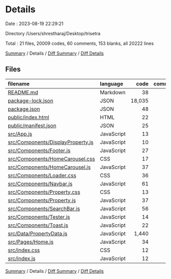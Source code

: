 # Details

Date : 2023-08-19 22:29:21

Directory /Users/shrestharaj/Desktop/trisetra

Total : 21 files,  20009 codes, 60 comments, 153 blanks, all 20222 lines

[Summary](results.md) / Details / [Diff Summary](diff.md) / [Diff Details](diff-details.md)

## Files
| filename | language | code | comment | blank | total |
| :--- | :--- | ---: | ---: | ---: | ---: |
| [README.md](/README.md) | Markdown | 38 | 0 | 33 | 71 |
| [package-lock.json](/package-lock.json) | JSON | 18,035 | 0 | 1 | 18,036 |
| [package.json](/package.json) | JSON | 48 | 0 | 1 | 49 |
| [public/index.html](/public/index.html) | HTML | 22 | 23 | 2 | 47 |
| [public/manifest.json](/public/manifest.json) | JSON | 25 | 0 | 1 | 26 |
| [src/App.js](/src/App.js) | JavaScript | 13 | 0 | 7 | 20 |
| [src/Components/DisplayProperty.js](/src/Components/DisplayProperty.js) | JavaScript | 10 | 0 | 6 | 16 |
| [src/Components/Footer.js](/src/Components/Footer.js) | JavaScript | 27 | 0 | 2 | 29 |
| [src/Components/HomeCarousel.css](/src/Components/HomeCarousel.css) | CSS | 17 | 0 | 2 | 19 |
| [src/Components/HomeCarousel.js](/src/Components/HomeCarousel.js) | JavaScript | 37 | 0 | 6 | 43 |
| [src/Components/Loader.css](/src/Components/Loader.css) | CSS | 36 | 0 | 3 | 39 |
| [src/Components/Navbar.js](/src/Components/Navbar.js) | JavaScript | 61 | 9 | 3 | 73 |
| [src/Components/Property.css](/src/Components/Property.css) | CSS | 13 | 0 | 0 | 13 |
| [src/Components/Property.js](/src/Components/Property.js) | JavaScript | 37 | 11 | 22 | 70 |
| [src/Components/SearchBar.js](/src/Components/SearchBar.js) | JavaScript | 56 | 0 | 23 | 79 |
| [src/Components/Tester.js](/src/Components/Tester.js) | JavaScript | 14 | 0 | 5 | 19 |
| [src/Components/Toast.js](/src/Components/Toast.js) | JavaScript | 22 | 14 | 8 | 44 |
| [src/Data/PropertyData.js](/src/Data/PropertyData.js) | JavaScript | 1,440 | 0 | 1 | 1,441 |
| [src/Pages/Home.js](/src/Pages/Home.js) | JavaScript | 34 | 0 | 20 | 54 |
| [src/index.css](/src/index.css) | CSS | 12 | 0 | 2 | 14 |
| [src/index.js](/src/index.js) | JavaScript | 12 | 3 | 5 | 20 |

[Summary](results.md) / Details / [Diff Summary](diff.md) / [Diff Details](diff-details.md)